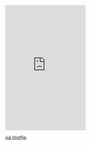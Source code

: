<div style="width: 260px; max-width: 100%">
  <div style="height: 0; padding-bottom: 155.77%; position: relative">
    <iframe
      width="260"
      height="405"
      style="position: absolute; top: 0; left: 0; width: 100%; height: 100%"
      frameborder="0"
      src="https://imgflip.com/embed/7eafuq"
    ></iframe>
  </div>
  <p><a href="https://imgflip.com/gif/7eafuq">via Imgflip</a></p>
</div>

#
